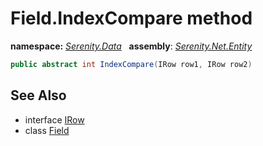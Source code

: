 # Field.IndexCompare method
**namespace:** *[Serenity.Data](../../README.md#serenity.data-namespace)*   **assembly**: *[Serenity.Net.Entity](../../README.md)*

```csharp
public abstract int IndexCompare(IRow row1, IRow row2)
```

## See Also

* interface [IRow](../IRow.md)
* class [Field](../Field.md)